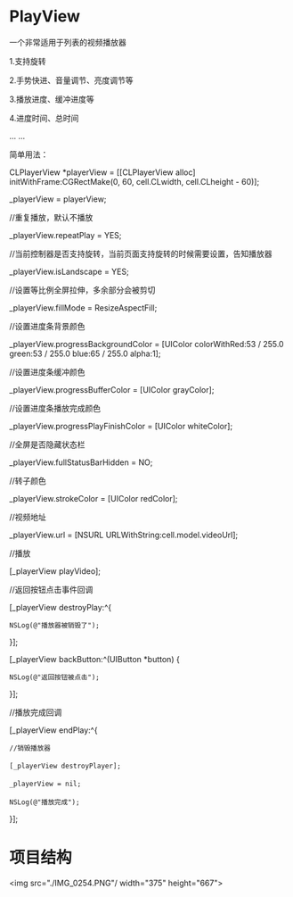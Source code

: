 # PlayView
一个非常适用于列表的视频播放器


1.支持旋转

2.手势快进、音量调节、亮度调节等

3.播放进度、缓冲进度等

4.进度时间、总时间

... ...

简单用法：

CLPlayerView *playerView = [[CLPlayerView alloc] initWithFrame:CGRectMake(0, 60, cell.CLwidth, cell.CLheight - 60)];

_playerView = playerView;

//重复播放，默认不播放

_playerView.repeatPlay = YES;

//当前控制器是否支持旋转，当前页面支持旋转的时候需要设置，告知播放器

_playerView.isLandscape = YES;

//设置等比例全屏拉伸，多余部分会被剪切

_playerView.fillMode = ResizeAspectFill;

//设置进度条背景颜色

_playerView.progressBackgroundColor = [UIColor colorWithRed:53 / 255.0 green:53 / 255.0 blue:65 / 255.0 alpha:1];

//设置进度条缓冲颜色

_playerView.progressBufferColor = [UIColor grayColor];

//设置进度条播放完成颜色

_playerView.progressPlayFinishColor = [UIColor whiteColor];

//全屏是否隐藏状态栏

_playerView.fullStatusBarHidden = NO;

//转子颜色

_playerView.strokeColor = [UIColor redColor];

//视频地址

_playerView.url = [NSURL URLWithString:cell.model.videoUrl];

//播放

[_playerView playVideo];

//返回按钮点击事件回调

[_playerView destroyPlay:^{
    
    NSLog(@"播放器被销毁了");
    
}];

[_playerView backButton:^(UIButton *button) {

    NSLog(@"返回按钮被点击");
    
}];

//播放完成回调

[_playerView endPlay:^{

    //销毁播放器
    
    [_playerView destroyPlayer];
    
    _playerView = nil;
    
    NSLog(@"播放完成");
    
}];

# 项目结构

<img src="./IMG_0254.PNG"/ width="375" height="667">
